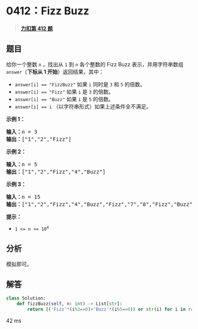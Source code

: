 # 0412：Fizz Buzz


> <u>**[力扣第 412 题](https://leetcode.cn/problems/fizz-buzz/)**</u>

## 题目

<p>给你一个整数 <code>n</code> ，找出从 <code>1</code> 到 <code>n</code> 各个整数的 Fizz Buzz 表示，并用字符串数组 <code>answer</code>（<strong>下标从 1 开始</strong>）返回结果，其中：</p>

<ul>
<li><code>answer[i] == "FizzBuzz"</code> 如果 <code>i</code> 同时是 <code>3</code> 和 <code>5</code> 的倍数。</li>
<li><code>answer[i] == "Fizz"</code> 如果 <code>i</code> 是 <code>3</code> 的倍数。</li>
<li><code>answer[i] == "Buzz"</code> 如果 <code>i</code> 是 <code>5</code> 的倍数。</li>
<li><code>answer[i] == i</code> （以字符串形式）如果上述条件全不满足。</li>
</ul>



<p><strong>示例 1：</strong></p>

<pre>
<strong>输入：</strong>n = 3
<strong>输出：</strong>["1","2","Fizz"]
</pre>

<p><strong>示例 2：</strong></p>

<pre>
<strong>输入：</strong>n = 5
<strong>输出：</strong>["1","2","Fizz","4","Buzz"]
</pre>

<p><strong>示例 3：</strong></p>

<pre>
<strong>输入：</strong>n = 15
<strong>输出：</strong>["1","2","Fizz","4","Buzz","Fizz","7","8","Fizz","Buzz","11","Fizz","13","14","FizzBuzz"]</pre>



<p><strong>提示：</strong></p>

<ul>
<li><code>1 &lt;= n &lt;= 10<sup>4</sup></code></li>
</ul>


## 分析

模拟即可。

## 解答


```python
class Solution:
    def fizzBuzz(self, n: int) -> List[str]:
        return [('Fizz'*(i%3==0)+'Buzz'*(i%5==0)) or str(i) for i in range(1,n+1)]
```
42 ms
